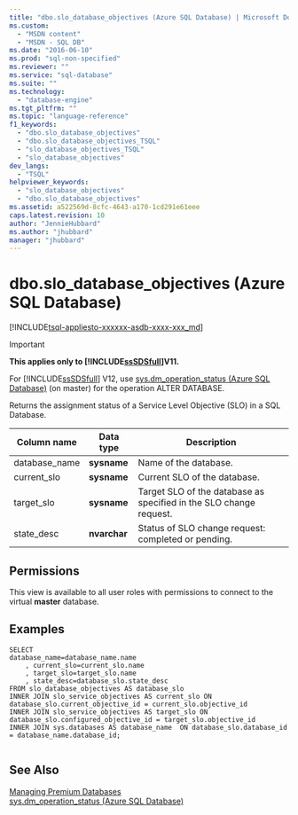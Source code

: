 ```yaml
---
title: "dbo.slo_database_objectives (Azure SQL Database) | Microsoft Docs"
ms.custom: 
  - "MSDN content"
  - "MSDN - SQL DB"
ms.date: "2016-06-10"
ms.prod: "sql-non-specified"
ms.reviewer: ""
ms.service: "sql-database"
ms.suite: ""
ms.technology: 
  - "database-engine"
ms.tgt_pltfrm: ""
ms.topic: "language-reference"
f1_keywords: 
  - "dbo.slo_database_objectives"
  - "dbo.slo_database_objectives_TSQL"
  - "slo_database_objectives_TSQL"
  - "slo_database_objectives"
dev_langs: 
  - "TSQL"
helpviewer_keywords: 
  - "slo_database_objectives"
  - "dbo.slo_database_objectives"
ms.assetid: a522569d-8cfc-4643-a170-1cd291e61eee
caps.latest.revision: 10
author: "JennieHubbard"
ms.author: "jhubbard"
manager: "jhubbard"
---
```

# dbo.slo_database_objectives (Azure SQL Database)
[!INCLUDE[tsql-appliesto-xxxxxx-asdb-xxxx-xxx_md](../../includes/tsql-appliesto-xxxxxx-asdb-xxxx-xxx-md.md)]

    
> [!IMPORTANT]  
>  **This applies only to [!INCLUDE[ssSDSfull](../../includes/sssdsfull-md.md)]V11.**  
>   
>  For [!INCLUDE[ssSDSfull](../../includes/sssdsfull-md.md)] V12, use [sys.dm_operation_status (Azure SQL Database)](https://msdn.microsoft.com/library/dn270022.aspx) (on master) for the operation ALTER DATABASE.   
  
 Returns the assignment status of a Service Level Objective (SLO) in a SQL Database.  
  
|Column name|Data type|Description|  
|-----------------|---------------|-----------------|  
|database_name|**sysname**|Name of the database.|  
|current_slo|**sysname**|Current SLO of the database.|  
|target_slo|**sysname**|Target SLO of the database as specified in the SLO change request.|  
|state_desc|**nvarchar**|Status of SLO change request: completed or pending.|  
  
## Permissions  
 This view is available to all user roles with permissions to connect to the virtual **master** database.  
  
## Examples  
  
```  
SELECT   
database_name=database_name.name   
    , current_slo=current_slo.name   
    , target_slo=target_slo.name   
    , state_desc=database_slo.state_desc   
FROM slo_database_objectives AS database_slo  
INNER JOIN slo_service_objectives AS current_slo ON database_slo.current_objective_id = current_slo.objective_id  
INNER JOIN slo_service_objectives AS target_slo ON database_slo.configured_objective_id = target_slo.objective_id  
INNER JOIN sys.databases AS database_name  ON database_slo.database_id = database_name.database_id;  
  
```  
  
## See Also  
 [Managing Premium Databases](http://go.microsoft.com/fwlink/?LinkID=311927)  
[sys.dm_operation_status (Azure SQL Database)](https://msdn.microsoft.com/library/dn270022.aspx) 